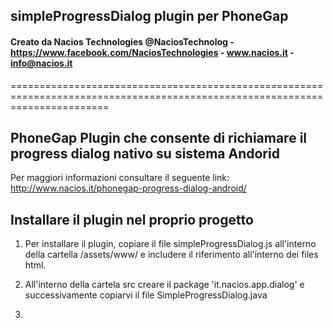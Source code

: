 ## simpleProgressDialog plugin per PhoneGap ##
#### Creato da Nacios Technologies @NaciosTechnolog - https://www.facebook.com/NaciosTechnologies - www.nacios.it - info@nacios.it ####
=============================================================================================================================

## PhoneGap Plugin che consente di  richiamare il progress dialog nativo su sistema Andorid ##

Per maggiori informazioni consultare il seguente link: http://www.nacios.it/phonegap-progress-dialog-android/

## Installare il plugin nel proprio progetto ##

1) Per installare il plugin, copiare il file simpleProgressDialog.js all'interno della cartella /assets/www/ e includere il riferimento all'interno dei files html.

<script type="text/javascript" charset="utf-8" src="simpleProgressDialog.js"></script>

2) All'interno della cartela src creare il package 'it.nacios.app.dialog' e successivamente copiarvi il file SimpleProgressDialog.java

3)


